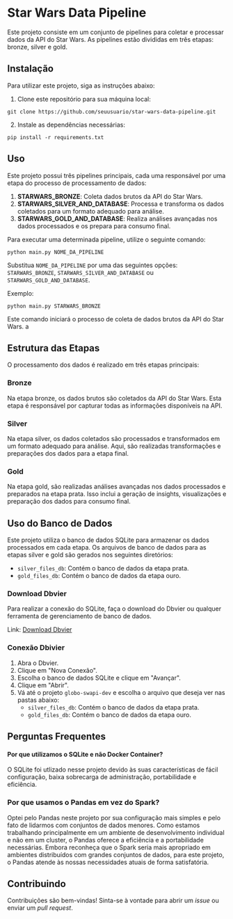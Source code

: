 # Star Wars Data Pipeline

Este projeto consiste em um conjunto de pipelines para coletar e processar dados da API do Star Wars. As pipelines estão divididas em três etapas: bronze, silver e gold.

## Instalação

Para utilizar este projeto, siga as instruções abaixo:

1. Clone este repositório para sua máquina local:

```
git clone https://github.com/seuusuario/star-wars-data-pipeline.git
```

2. Instale as dependências necessárias:

```
pip install -r requirements.txt
```

## Uso

Este projeto possui três pipelines principais, cada uma responsável por uma etapa do processo de processamento de dados:

1. **STARWARS_BRONZE**: Coleta dados brutos da API do Star Wars.
2. **STARWARS_SILVER_AND_DATABASE**: Processa e transforma os dados coletados para um formato adequado para análise.
3. **STARWARS_GOLD_AND_DATABASE**: Realiza análises avançadas nos dados processados e os prepara para consumo final.

Para executar uma determinada pipeline, utilize o seguinte comando:

```
python main.py NOME_DA_PIPELINE
```

Substitua `NOME_DA_PIPELINE` por uma das seguintes opções: `STARWARS_BRONZE`, `STARWARS_SILVER_AND_DATABASE` ou `STARWARS_GOLD_AND_DATABASE`.

Exemplo:

```
python main.py STARWARS_BRONZE
```

Este comando iniciará o processo de coleta de dados brutos da API do Star Wars.
a

## Estrutura das Etapas

O processamento dos dados é realizado em três etapas principais:

### Bronze

Na etapa bronze, os dados brutos são coletados da API do Star Wars. Esta etapa é responsável por capturar todas as informações disponíveis na API.

### Silver

Na etapa silver, os dados coletados são processados e transformados em um formato adequado para análise. Aqui, são realizadas transformações e preparações dos dados para a etapa final.

### Gold

Na etapa gold, são realizadas análises avançadas nos dados processados e preparados na etapa prata. Isso inclui a geração de insights, visualizações e preparação dos dados para consumo final.

## Uso do Banco de Dados

Este projeto utiliza o banco de dados SQLite para armazenar os dados processados em cada etapa. Os arquivos de banco de dados para as etapas silver e gold são gerados nos seguintes diretórios:

- `silver_files_db`: Contém o banco de dados da etapa prata.
- `gold_files_db`: Contém o banco de dados da etapa ouro.

### Download Dbvier 

Para realizar a conexão do SQLite, faça o download do Dbvier ou qualquer ferramenta de gerenciamento de banco de dados.

Link: [Download Dbvier](https://dbeaver.io/download/)

### Conexão Dbivier

1. Abra o Dbvier.
2. Clique em "Nova Conexão".
3. Escolha o banco de dados SQLite e clique em "Avançar".
4. Clique em "Abrir".
5. Vá até o projeto `globo-swapi-dev` e escolha o arquivo que deseja ver nas pastas abaixo:
   - `silver_files_db`: Contém o banco de dados da etapa prata.
   - `gold_files_db`: Contém o banco de dados da etapa ouro.

## Perguntas Frequentes


#### Por que utilizamos o SQLite e não Docker Container?

O SQLite foi utlizado nesse projeto devido às suas características de fácil configuração, baixa sobrecarga de administração, portabilidade e eficiência.

### Por que usamos o Pandas em vez do Spark?

Optei pelo Pandas neste projeto por sua configuração mais simples e pelo fato de lidarmos com conjuntos de dados menores. Como estamos trabalhando principalmente em um ambiente de desenvolvimento individual e não em um cluster, o Pandas oferece a eficiência e a portabilidade necessárias. Embora reconheça que o Spark seria mais apropriado em ambientes distribuídos com grandes conjuntos de dados, para este projeto, o Pandas atende às nossas necessidades atuais de forma satisfatória.

## Contribuindo

Contribuições são bem-vindas! Sinta-se à vontade para abrir um *issue* ou enviar um *pull request*.

